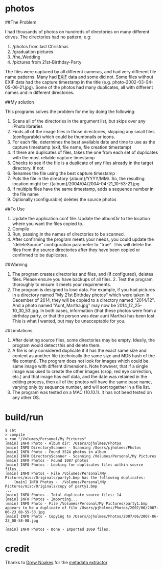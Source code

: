 photos
======

##The Problem

I had thousands of photos on hundreds of directories on many different drives. The directories had no pattern, e.g:

1. /photos from last Christmas
2. /graduation pictures
3. /the_Wedding
4. /pictures from 21st-Birthday-Party

The files were captured by all different cameras, and had very different file name patterns. Many had [EXIF](http://en.wikipedia.org/wiki/Exchangeable_image_file_format) data and some did not. Some files without EXIF data had the capture timestamp in the title (e.g. photo-2002-03-04-05-06-21.jpg). Some of the photos had many duplicates, all with different names and in different directories.

##My solution

This programs solves the problem for me by doing the following:

1. Scans all of the directories in the argument list, but skips over any iPhoto libraries
2. Finds all of the image files in those directories, skipping any small files (configurable) which could be thumbnails or icons.
3. For each file, determines the best available date and time to use as the capture timestamp (exif, file name, file creation timestamp)
4. If there are duplicates of files, takes the one from each set of duplicates with the most reliable capture timestamp
5. Checks to see if the file is a duplicate of any files already in the target directory. If not:
6. Renames the file using the best capture timestamp
7. Puts the file in the directory {album}/YYYY/MM/. So, the resulting location might be: /{album}/2004/04/2004-04-21_10-53-21.jpg
8. If multiple files have the same timestamp, adds a sequence number in the file name
9. Optionally (configurable) deletes the source photos

##To Use
1. Update the application.conf file. Update the albumDir to the location where you want the files copied to.
2. Compile
3. Run, passing in the names of directories to be scanned.
4. After confirming the program meets your needs, you could update the "deleteSource" configuration parameter to "true". This will delete the files from the source directories after they have been copied or confirmed to be duplicates. 

##Warning
1. The program creates directories and files, and (if configured), deletes files. Please ensure you have backups of all files. 2. Test the program thoroughly to ensure it meets your requirements.
3. The program is designed to lose data. For example, if you had pictures in a directory named "My 21st Birthday photos" which were taken in December of 2014, they will be copied to a directory named "2014/12". And a photo named "Aunt_Martha.jpg" may now be 2014_12_25-10_30_53.jpg. In both cases, information (that these photos were from a birthday party, or that the person was dear aunt Martha) has been lost. This is what I wanted, but may be unacceptable for you.

##Limitations
1. After deleting source files, some directories may be empty. Ideally, the program would detect this and delete them.
2. A file is only considered duplicate if it has the exact same size and content as another file (technically the same size and MD5 hash of the file content). The program does not look for images which could be same image with differnt dimensions. Note however, that if a single image was used to create the other images (crop, red eye correction, etc.) and that image has exif data, and the date was retained in the editing process, then all of the photos will have the same base name, varying only by sequence number, and will sort together in a file list.
3. The program was tested on a MAC (10.10.1). It has not beed tested on any other OS.

build/run
=====

    $ sbt
    > compile
    > run "/Volumes/Personal/My Pictures"
    [main] INFO Photo - Album dir: /Users/pjholmes/Photos
    [main] INFO DirectoryScanner - Scanning /Users/pjholmes/Photos
    [main] INFO Photo - Found 3524 photos in album
    [main] INFO DirectoryScanner - Scanning /Volumes/Personal/My Pictures
    [main] INFO Photos - Found 1087 photos
    [main] INFO Photos - Looking for duplicates files within source files...
    [main] INFO Photos - File /Volumes/Personal/My Pictures/misc/Originals/party1.bmp has the following duplicates:
        [main] INFO Photos -  /Volumes/Personal/My Pictures/misc/Originals/copy of party1.bmp
    ... 
    [main] INFO Photos - Total duplicate source files: 14
    [main] INFO Photos - Importing...
    [main] INFO Photo - File /Volumes/Personal/My Pictures/party1.bmp appears to be a duplicate of file /Users/pjholmes/Photos/2007/06/2007-06-23_08-55-53.jpg
    [main] INFO Photo - Copying to /Users/pjholmes/Photos/2007/06/2007-06-23_08-58-00.jpg
    ...
    [main] INFO Photos - Done - Imported 1069 files.

credit
======

Thanks to [Drew Noakes](https://drewnoakes.com/code/exif/) for the [metadata extractor](https://github.com/drewnoakes/metadata-extractor)
